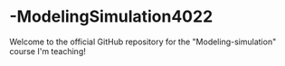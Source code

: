# -ModelingSimulation4022
Welcome to the official GitHub repository for the "Modeling-simulation" course I'm teaching!

